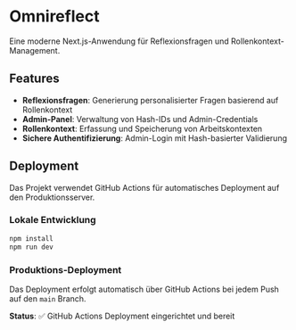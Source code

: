 # Omnireflect

Eine moderne Next.js-Anwendung für Reflexionsfragen und Rollenkontext-Management.

## Features

- **Reflexionsfragen**: Generierung personalisierter Fragen basierend auf Rollenkontext
- **Admin-Panel**: Verwaltung von Hash-IDs und Admin-Credentials
- **Rollenkontext**: Erfassung und Speicherung von Arbeitskontexten
- **Sichere Authentifizierung**: Admin-Login mit Hash-basierter Validierung

## Deployment

Das Projekt verwendet GitHub Actions für automatisches Deployment auf den Produktionsserver.

### Lokale Entwicklung

```bash
npm install
npm run dev
```

### Produktions-Deployment

Das Deployment erfolgt automatisch über GitHub Actions bei jedem Push auf den `main` Branch.

**Status**: ✅ GitHub Actions Deployment eingerichtet und bereit
